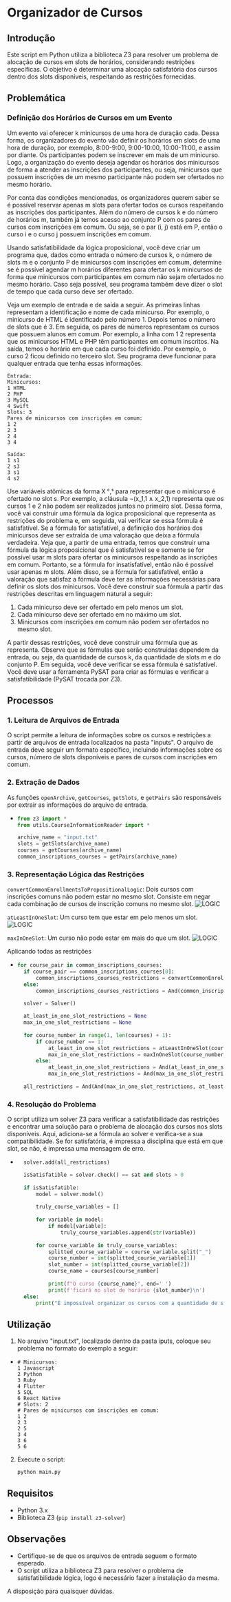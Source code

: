 # Organizador de Cursos

## Introdução

Este script em Python utiliza a biblioteca Z3 para resolver um problema de alocação de cursos em slots de horários, considerando restrições específicas. O objetivo é determinar uma alocação satisfatória dos cursos dentro dos slots disponíveis, respeitando as restrições fornecidas.

## Problemática
### Definição dos Horários de Cursos em um Evento
Um evento vai oferecer k minicursos de uma hora de duração cada. Dessa forma, os organizadores do evento vão definir os horários em slots de uma hora de duração, por exemplo, 8:00-9:00, 9:00-10:00, 10:00-11:00, e assim por diante. Os participantes podem se inscrever em mais de um minicurso. Logo, a organização do evento deseja agendar os horários dos minicursos de forma a atender as inscrições dos participantes, ou seja, minicursos que possuem inscrições de um mesmo participante não podem ser ofertados no mesmo horário.

Por conta das condições mencionadas, os organizadores querem saber se é possível reservar apenas m slots para ofertar todos os cursos respeitando as inscrições dos participantes. Além do número de cursos k e do número de horários m, também já temos acesso ao conjunto P com os pares de cursos com inscrições em comum. Ou seja, se o par (i, j) está em P, então o curso i e o curso j possuem inscrições em comum.

Usando satisfatibilidade da lógica proposicional, você deve criar um programa que, dados como entrada o número de cursos k, o número de slots m e o conjunto P de minicursos com inscrições em comum, determine se é possível agendar m horários diferentes para ofertar os k minicursos de forma que minicursos com participantes em comum não sejam ofertados no mesmo horário. Caso seja possível, seu programa também deve dizer o slot de tempo que cada curso deve ser ofertado.

Veja um exemplo de entrada e de saída a seguir. As primeiras linhas representam a identificação e nome de cada minicurso. Por exemplo, o minicurso de HTML é identificado pelo número 1. Depois temos o número de slots que é 3. Em seguida, os pares de números representam os cursos que possuem alunos em comum. Por exemplo, a linha com 1 2 representa que os minicursos HTML e PHP têm participantes em comum inscritos. Na saída, temos o horário em que cada curso foi definido. Por exemplo, o curso 2 ficou definido no terceiro slot. Seu programa deve funcionar para qualquer entrada que tenha essas informações.
```
Entrada:
Minicursos:
1 HTML
2 PHP
3 MySQL
4 Swift
Slots: 3
Pares de minicursos com inscrições em comum:
1 2
2 3
2 4
3 4

Saída:
1 s1
2 s3
3 s1
4 s2
```

Use variáveis atômicas da forma X ᶜ,ˢ para representar que o minicurso é ofertado no slot s. Por exemplo, a cláusula ¬(x_1,1 ∧ x_2,1) representa que os cursos 1 e 2 não podem ser realizados juntos no primeiro slot. Dessa forma, você vai construir uma fórmula da lógica proposicional que representa as restrições do problema e, em seguida, vai verificar se essa fórmula é satisfatível. Se a fórmula for satisfatível, a definição dos horários dos minicursos deve ser extraída de uma valoração que deixa a fórmula verdadeira. Veja que, a partir de uma entrada, temos que construir uma fórmula da lógica proposicional que é satisfatível se e somente se for possível usar m slots para ofertar os minicursos respeitando as inscrições em comum. Portanto, se a fórmula for insatisfatível, então não é possível usar apenas m slots. Além disso, se a fórmula for satisfatível, então a valoração que satisfaz a fórmula deve ter as informações necessárias para definir os slots dos minicursos. Você deve construir sua fórmula a partir das restrições descritas em linguagem natural a seguir:

 1. Cada minicurso deve ser ofertado em pelo menos um slot.
 2. Cada minicurso deve ser ofertado em no máximo um slot.
 3. Minicursos com inscrições em comum não podem ser ofertados no mesmo slot.
     
A partir dessas restrições, você deve construir uma fórmula que as representa. Observe que as fórmulas que serão construídas dependem da entrada, ou seja, da quantidade de cursos k, da quantidade de slots m e do conjunto P. Em seguida, você deve verificar se essa fórmula é satisfatível. Você deve usar a ferramenta PySAT para criar as fórmulas e verificar a satisfatibilidade (PySAT trocada por Z3).

## Processos

### 1. Leitura de Arquivos de Entrada

O script permite a leitura de informações sobre os cursos e restrições a partir de arquivos de entrada localizados na pasta "inputs". O arquivo de entrada deve seguir um formato específico, incluindo informações sobre os cursos, número de slots disponíveis e pares de cursos com inscrições em comum.

### 2. Extração de Dados

As funções `openArchive`, `getCourses`, `getSlots`, e `getPairs` são responsáveis por extrair as informações do arquivo de entrada.
- ```python
  from z3 import *
  from utils.CourseInformationReader import *

  archive_name = "input.txt"
  slots = getSlots(archive_name)
  courses = getCourses(archive_name)
  common_inscriptions_courses = getPairs(archive_name)

### 3. Representação Lógica das Restrições

`convertCommonEnrollmentsToPropositionalLogic`: Dois cursos com inscrições comuns não podem estar no mesmo slot. Consiste em negar cada combinação de cursos de inscrição comuns no mesmo slot.
![LOGIC](https://github.com/dvktr/Definition-of-Course-Schedules/assets/61356918/c3607b67-9dfe-4d39-8aa9-da17d439aba5)

`atLeastInOneSlot`: Um curso tem que estar em pelo menos um slot.
![LOGIC](https://github.com/dvktr/Definition-of-Course-Schedules/assets/61356918/e166e88b-4066-4828-abb7-10920105eb1c)

`maxInOneSlot`: Um curso não pode estar em mais do que um slot.
![LOGIC](https://github.com/dvktr/Definition-of-Course-Schedules/assets/61356918/08c323f4-aaf6-4c19-a6ff-95985530d3cc)

Aplicando todas as restrições
- ```python
  for course_pair in common_inscriptions_courses:
    if course_pair == common_inscriptions_courses[0]:
        common_inscriptions_courses_restrictions = convertCommonEnrollmentsToPropositionalLogic(course_pair[0], course_pair[1], slots)
    else:
        common_inscriptions_courses_restrictions = And(common_inscriptions_courses_restrictions, convertCommonEnrollmentsToPropositionalLogic(course_pair[0], course_pair[1], slots))

    solver = Solver()
    
    at_least_in_one_slot_restrictions = None
    max_in_one_slot_restrictions = None
    
    for course_number in range(1, len(courses) + 1):
        if course_number == 1:
            at_least_in_one_slot_restrictions = atLeastInOneSlot(course_number, slots)
            max_in_one_slot_restrictions = maxInOneSlot(course_number, slots)
        else:
            at_least_in_one_slot_restrictions = And(at_least_in_one_slot_restrictions, atLeastInOneSlot(course_number, slots))
            max_in_one_slot_restrictions = And(max_in_one_slot_restrictions, maxInOneSlot(course_number, slots))
    
    all_restrictions = And(And(max_in_one_slot_restrictions, at_least_in_one_slot_restrictions), common_inscriptions_courses_restrictions)

### 4. Resolução do Problema

O script utiliza um solver Z3 para verificar a satisfatibilidade das restrições e encontrar uma solução para o problema de alocação dos cursos nos slots disponíveis. Aqui, adiciona-se a fórmula ao solver e verifica-se a sua compatibilidade. Se for satisfatória, é impressa a disciplina que está em que slot, se não, é impressa uma mensagem de erro.
- ```python
    solver.add(all_restrictions)

    isSatisfatible = solver.check() == sat and slots > 0
    
    if isSatisfatible:
        model = solver.model()
    
        truly_course_variables = []
    
        for variable in model:
            if model[variable]:
                truly_course_variables.append(str(variable))
    
        for course_variable in truly_course_variables:
            splitted_course_variable = course_variable.split("_")
            course_number = int(splitted_course_variable[1])
            slot_number = int(splitted_course_variable[2])
            course_name = courses[course_number]
    
            print(f"O curso {course_name}", end=' ')
            print(f'ficará no slot de horário {slot_number}\n')
    else:
        print("É impossível organizar os cursos com a quantidade de slots e restrições fornecidas.")

## Utilização

1. No arquivo "input.txt", localizado dentro da pasta iputs, coloque seu problema no formato do exemplo a seguir:
-     # Minicursos:
      1 Javascript
      2 Python
      3 Ruby 
      4 Flutter  
      5 SQL
      6 React Native
      # Slots: 2
      # Pares de minicursos com inscrições em comum:
      1 2
      2 3
      2 5
      3 4
      3 6
      5 6
  
  
2. Execute o script:

    ```bash
    python main.py
    ```

## Requisitos

- Python 3.x
- Biblioteca Z3 (`pip install z3-solver`)

## Observações

- Certifique-se de que os arquivos de entrada seguem o formato esperado.
- O script utiliza a biblioteca Z3 para resolver o problema de satisfatibilidade lógica, logo é necessário fazer a instalação da mesma.

A disposição para quaisquer dúvidas.
